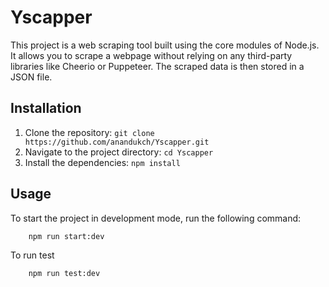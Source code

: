 # Yscapper

This project is a web scraping tool built using the core modules of Node.js. It allows you to scrape a webpage without relying on any third-party libraries like Cheerio or Puppeteer. The scraped data is then stored in a JSON file.

## Installation

1. Clone the repository: `git clone https://github.com/anandukch/Yscapper.git`
2. Navigate to the project directory: `cd Yscapper`
3. Install the dependencies: `npm install`

## Usage

To start the project in development mode, run the following command:
```shell
    npm run start:dev
```
To run test
```shell
    npm run test:dev
```


